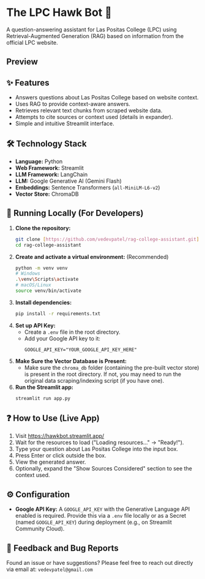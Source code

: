 # The LPC Hawk Bot 🦅

A question-answering assistant for Las Positas College (LPC) using Retrieval-Augmented Generation (RAG) based on information from the official LPC website.

## Preview

## ✨ Features

* Answers questions about Las Positas College based on website context.
* Uses RAG to provide context-aware answers.
* Retrieves relevant text chunks from scraped website data.
* Attempts to cite sources or context used (details in expander).
* Simple and intuitive Streamlit interface.

## 🛠️ Technology Stack

* **Language:** Python
* **Web Framework:** Streamlit
* **LLM Framework:** LangChain
* **LLM:** Google Generative AI (Gemini Flash)
* **Embeddings:** Sentence Transformers (`all-MiniLM-L6-v2`)
* **Vector Store:** ChromaDB

## 🚀 Running Locally (For Developers)

1.  **Clone the repository:**
    ```bash
    git clone [https://github.com/vedevpatel/rag-college-assistant.git](https://github.com/vedevpatel/rag-college-assistant.git)
    cd rag-college-assistant
    ```
2.  **Create and activate a virtual environment:** (Recommended)
    ```bash
    python -m venv venv
    # Windows
    .\venv\Scripts\activate
    # macOS/Linux
    source venv/bin/activate
    ```
3.  **Install dependencies:**
    ```bash
    pip install -r requirements.txt
    ```
4.  **Set up API Key:**
    * Create a `.env` file in the root directory.
    * Add your Google API key to it:
        ```env
        GOOGLE_API_KEY="YOUR_GOOGLE_API_KEY_HERE"
        ```
5.  **Make Sure the Vector Database is Present:**
    * Make sure the `chroma_db` folder (containing the pre-built vector store) is present in the root directory. If not, you may need to run the original data scraping/indexing script (if you have one).
6.  **Run the Streamlit app:**
    ```bash
    streamlit run app.py
    ```

## ❓ How to Use (Live App)

1.  Visit https://hawkbot.streamlit.app/
2.  Wait for the resources to load ("Loading resources..." -> "Ready!").
3.  Type your question about Las Positas College into the input box.
4.  Press Enter or click outside the box.
5.  View the generated answer.
6.  Optionally, expand the "Show Sources Considered" section to see the context used.

## ⚙️ Configuration

* **Google API Key:** A `GOOGLE_API_KEY` with the Generative Language API enabled is required. Provide this via a `.env` file locally or as a Secret (named `GOOGLE_API_KEY`) during deployment (e.g., on Streamlit Community Cloud).

  
## 📧 Feedback and Bug Reports

Found an issue or have suggestions? Please feel free to reach out directly via email at: `vedevpatel@gmail.com`
